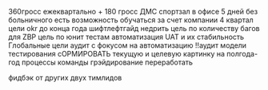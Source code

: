 360гросс
ежеквартально + 180 гросс
ДМС
спортзал в офисе
5 дней без больничного
есть возможность обучаться за счет компании
4 квартал цели
okr до конца года шифтлефтгайд недрить
цель по количеству багов для ZBP
цель по юнит тестам
автоматизация UAT и их стабильность
Глобальные цели
аудит с фокусом на автоматизацию !!аудит модели тестирования сОРМИРОВАТЬ текущую и целевую картинку на полгода-год
процессы команды
грэйдирование переработать

фидбэк от других двух тимлидов

